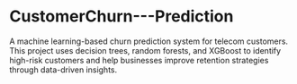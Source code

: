 # CustomerChurn---Prediction
A machine learning-based churn prediction system for telecom customers. This project uses decision trees, random forests, and XGBoost to identify high-risk customers and help businesses improve retention strategies through data-driven insights.
